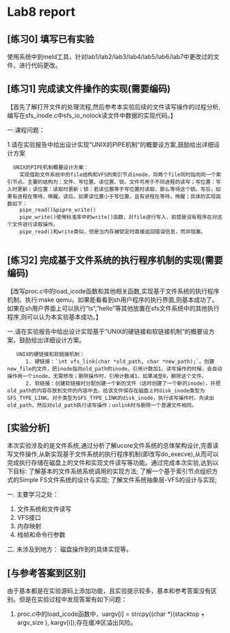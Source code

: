 # Lab8 report

## [练习0]	填写已有实验

使用系统中到meld工具，针对lab1/lab2/lab3/lab4/lab5/lab6/lab7中更改过的文件，进行代码更改。


## [练习1]	完成读文件操作的实现(需要编码)


【首先了解打开文件的处理流程,然后参考本实验后续的文件读写操作的过程分析,编写在sfs_inode.c中sfs_io_nolock读文件中数据的实现代码。】


一.课程问题：

1.请在实验报告中给出设计实现”UNIX的PIPE机制“的概要设方案,鼓励给出详细设计方案

```
  UNIX的PIPE机制概要设计方案：
    实现借助文件系统中的file结构和VFS的索引节点inode，将两个file同时指向同一个索引节点。主要的结构为：文件、写位置、读位置、锁。文件可用于不同进程的读写；写位置：写入时更新；读位置：读取时更新；锁：若读位置等于写位置时读取，那么等待这个锁。写后，如果有进程在等待，唤醒。读后，如果读位置小于写位置，且有进程在等待，唤醒；具体的实现函数如下：
    pipe_read()&pipre_write()
    pipe_write()使用标准库中的write()函数，对file进行写入，前提是没有程序在对这个文件进行读取操作。
    pipe_read()和write类似，但是当内存被锁定时直接返回错误信息，而非阻塞。
    
```


## [练习2]	完成基于文件系统的执行程序机制的实现(需要编码)

【改写proc.c中的load_icode函数和其他相关函数,实现基于文件系统的执行程序机制。执行:make	qemu。如果能看看到sh用户程序的执行界面,则基本成功了。如果在sh用户界面上可以执行”ls”,”hello”等其他放置在sfs文件系统中的其他执行程序,则可以认为本实验基本成功。】

一.请在实验报告中给出设计实现基于”UNIX的硬链接和软链接机制“的概要设方案，鼓励给出详细设计方案。

```
   UNIX的硬链接和软链接机制：
      1. 硬链接：`int vfs_link(char *old_path, char *new_path);`。创建new_file的文件，把inode指向old_path的inode，引用计数加1。读写操作的时候，会自动操作用一个inode，无需修改；删除操作时，引用计数减1，如果减至0，删除这个文件。
      2. 软链接：创建软链接时分配创建一个新的文件（这时创建了一个新的inode），并把old_path的内容存放到文件的内容中去，给该文件保存在磁盘上时disk_inode类型为SFS_TYPE_LINK。对于类型为SFS_TYPE_LINK的disk_inode，执行读写操作时，先读出old_path，然后对old_path执行读写操作；unlink时与删除一个普通文件相同。

```


## [实验分析]
本次实验涉及的是文件系统,通过分析了解ucore文件系统的总体架构设计,完善读写文件操作,从新实现基于文件系统的执行程序机制(即改写do_execve),从而可以完成执行存储在磁盘上的文件和实现文件读写等功能。通过完成本次实验,达到以下目标:
    了解基本的文件系统系统调用的实现方法;
    了解一个基于索引节点组织方式的Simple FS文件系统的设计与实现;
    了解文件系统抽象层-VFS的设计与实现;


一. 主要学习之处：
1. 文件系统和文件读写
2. VFS接口
3. 内存映射
4. 栈帧和命令行参数

二. 未涉及到地方：
    磁盘操作到的具体实现等。


## [与参考答案到区别]
由于基本都是在实验源码上添加功能，且实验提示较多，基本和参考答案没有区别。但是在实验过程中发现答案有如下问题：
1. proc.c中的load_icode函数中，uargv[i] = strcpy((char *)(stacktop + argv_size ), kargv[i]);存在缓冲区溢出风险。
